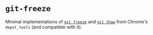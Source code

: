 # `git-freeze`

Minimal implementations of [`git
freeze`](https://commondatastorage.googleapis.com/chrome-infra-docs/flat/depot_tools/docs/html/git-freeze.html)
and [`git
thaw`](https://commondatastorage.googleapis.com/chrome-infra-docs/flat/depot_tools/docs/html/git-thaw.html)
from Chrome's `depot_tools` (and compatible with it).
